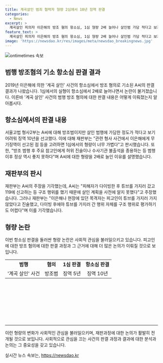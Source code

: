 ```yaml
---
title: 계곡살인 범죄 협력자 형량 2심에서 10년 징역 판결
categories:
  - News
excerpt: >
  계곡살인 피의자 이은해의 방조 혐의 항소심, 1심 형량 2배 늘어나 살인범 가담 적다고 보기 어려워 인정하며 실형 선고. 재판부 이은해에게 무기징역 선고된 점 너무 가벼워 부당 지적. 그러나 공모한 공범 지위 증거 부족하다는 입장. 살해 계획 알고 있었고, 복어 독 살인 계획 알고 있다는 대화 내용으로 방조 인정. 2019년 가평군 계곡에서 발생한 사건으로 방조한 A씨 징역 10년 선고. 이은해에게는 무기징역 선고되었음.
feature_text: >
  계곡살인 피의자 이은해의 방조 혐의 항소심, 1심 형량 2배 늘어나 살인범 가담 적다고 보기 어려워 인정하며 실형 선고. 재판부 이은해에게 무기징역 선고된 점 너무 가벼워 부당 지적. 그러나 공모한 공범 지위 증거 부족하다는 입장. 살해 계획 알고 있었고, 복어 독 살인 계획 알고 있다는 대화 내용으로 방조 인정. 2019년 가평군 계곡에서 발생한 사건으로 방조한 A씨 징역 10년 선고. 이은해에게는 무기징역 선고되었음.
image: 'https://newsdao.kr/res/images/meta/newsdao_breakingnews.jpg'
---
```


<p><img src="https://newsdao.kr/res/images/meta/newsdao_breakingnews.jpg" alt="ontimetimes 속보" /></p>

<h2 data-ke-size="size26">범행 방조혐의 기소 항소심 판결 결과</h2>

<p data-ke-size="size16">2019년 이은해에 의한 '계곡 살인' 사건의 항소심에서 방조 혐의로 기소된 A씨의 판결 결과가 나왔습니다. 1심에서의 실형이 항소심에서 2배로 늘어나면서 논란이 불거졌습니다. 이른바 '계곡 살인' 사건의 범행 방조 혐의에 대한 판결 내용은 어떻게 이뤄졌는지 알아봅시다.</p>

<h2 data-ke-size="size26">항소심에서의 판결 내용</h2>

<p data-ke-size="size16">서울고법 형사2부는 A씨에 대해 방조범이지만 살인 범행에 가담한 정도가 적다고 보기 어려워 징역 10년을 선고했다. 이에 대해 재판부는 "관련 형사 사건에서 이은해에게 무기징역이 선고된 점 등을 고려하면 1심에서의 형량이 너무 가볍다"고 판시했습니다. 또한, "방조 범행 후 주요 참고인에게 허위 진술이나 수사기관 불출석을 종용하는 등 범행 이후 정상 역시 좋지 못하다"며 A씨에 대한 형량을 2배로 늘인 이유를 설명했습니다.</p>

<h2 data-ke-size="size26">재판부의 판시</h2>

<p data-ke-size="size16">재판부는 A씨의 주장을 기각했는데, A씨는 "피해자가 다이빙한 후 튜브를 가지러 갔고 119에 신고하는 등 구조 행위를 했기 때문에 살인 계획을 사전에 알지 못했다"고 주장했습니다. 그러나 재판부는 "이은해나 현장에 있던 목격자는 피고인이 튜브를 가지러 가지 않았다고 진술했고, 다이빙 후에야 튜브를 가지러 간 행위 자체를 구조 행위로 평가하기도 어렵다"며 이를 기각했습니다.</p>

<h2 data-ke-size="size26">형량 논란</h2>

<p data-ke-size="size16">이번 항소심 판결을 둘러싼 형량 논란은 사회적 관심을 불러일으키고 있습니다. 피고인에 대한 방조 혐의에 대한 판결 과정과 그 근거에 대해 더 많은 논의가 이뤄질 것으로 보입니다.</p>

<table style="width: 657px; height: 200px;">
<tbody>
<tr>
<td style="text-align: center; height: 17px;"><b>범행</b></td>
<td style="text-align: center; height: 17px;"><b>혐의</b></td>
<td style="text-align: center; height: 17px;"><b>1심 판결</b></td>
<td style="text-align: center; height: 17px;"><b>항소심 판결</b></td>
</tr>
<tr>
<td style="text-align: center; height: 17px;">'계곡 살인' 사건</td>
<td style="text-align: center; height: 17px;">방조범</td>
<td style="text-align: center; height: 17px;">징역 5년</td>
<td style="text-align: center; height: 17px;">징역 10년</td>
</tr>
</tbody>
</table>

<hr>

<p data-ke-size="size16">이런 형량의 변화가 사회적인 관심을 불러일으키며, 재판과정에 대한 논의가 활발히 전개될 것으로 보입니다. 사회적으로 관심을 끄는 사건의 판결 과정과 결과에 대한 분석과 논의는 그 중요성을 갖고 있습니다.</p>
실시간 뉴스 속보는, <a href="https://newsdao.kr" rel="dofollow">https://newsdao.kr</a>


